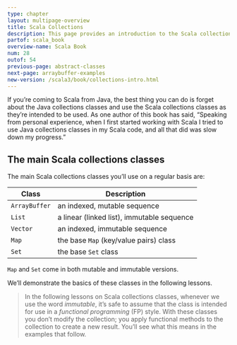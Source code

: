 ```yaml
---
type: chapter
layout: multipage-overview
title: Scala Collections
description: This page provides an introduction to the Scala collections classes, including Vector, List, ArrayBuffer, Map, Set, and more.
partof: scala_book
overview-name: Scala Book
num: 28
outof: 54
previous-page: abstract-classes
next-page: arraybuffer-examples
new-version: /scala3/book/collections-intro.html
---
```



If you’re coming to Scala from Java, the best thing you can do is forget about the Java collections classes and use the Scala collections classes as they’re intended to be used. As one author of this book has said, “Speaking from personal experience, when I first started working with Scala I tried to use Java collections classes in my Scala code, and all that did was slow down my progress.”



## The main Scala collections classes

The main Scala collections classes you’ll use on a regular basis are:

| Class         | Description   |
| ------------- | ------------- |
| `ArrayBuffer` | an indexed, mutable sequence |
| `List`        | a linear (linked list), immutable sequence |
| `Vector`      | an indexed, immutable sequence |
| `Map`         | the base `Map` (key/value pairs) class |
| `Set`         | the base `Set` class |

`Map` and `Set` come in both mutable and immutable versions.

We’ll demonstrate the basics of these classes in the following lessons.

>In the following lessons on Scala collections classes, whenever we use the word *immutable*, it’s safe to assume that the class is intended for use in a *functional programming* (FP) style. With these classes you don’t modify the collection; you apply functional methods to the collection to create a new result. You’ll see what this means in the examples that follow.
